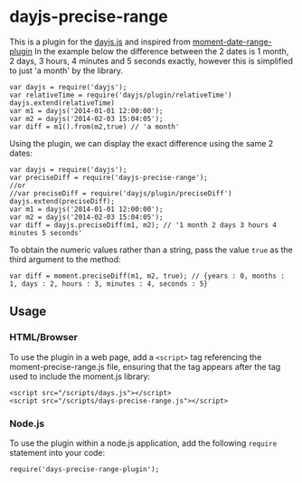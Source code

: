 # dayjs-precise-range
This is a plugin for the <a href="https://github.com/iamkun/dayjs">dayjs.js</a> and inspired from  <a href="https://codebox.net/pages/moment-date-range-plugin">moment-date-range-plugin</a>
In the example below the difference between the 2 dates is 1 month, 2 days, 3 hours, 4 minutes and 5 seconds exactly, however this is simplified to just 'a month' by the library.

    var dayjs = require('dayjs');
    var relativeTime = require('dayjs/plugin/relativeTime')
    dayjs.extend(relativeTime)
    var m1 = dayjs('2014-01-01 12:00:00');
    var m2 = dayjs('2014-02-03 15:04:05');
    var diff = m1().from(m2,true) // 'a month'


Using the plugin, we can display the exact difference using the same 2 dates:

    var dayjs = require('dayjs');
    var preciseDiff = require('dayjs-precise-range');
    //or
    //var preciseDiff = require('dayjs/plugin/preciseDiff')
    dayjs.extend(preciseDiff);
    var m1 = dayjs('2014-01-01 12:00:00');
    var m2 = dayjs('2014-02-03 15:04:05');
    var diff = dayjs.preciseDiff(m1, m2); // '1 month 2 days 3 hours 4 minutes 5 seconds'

To obtain the numeric values rather than a string, pass the value `true` as the third argument to the method:

    var diff = moment.preciseDiff(m1, m2, true); // {years : 0, months : 1, days : 2, hours : 3, minutes : 4, seconds : 5}

## Usage

### HTML/Browser

To use the plugin in a web page, add a `<script>` tag referencing the moment-precise-range.js file, ensuring that the tag appears
after the tag used to include the moment.js library:

    <script src="/scripts/days.js"></script>
    <script src="/scripts/days-precise-range.js"></script>

### Node.js

To use the plugin within a node.js application, add the following `require` statement into your code:

    require('days-precise-range-plugin');
